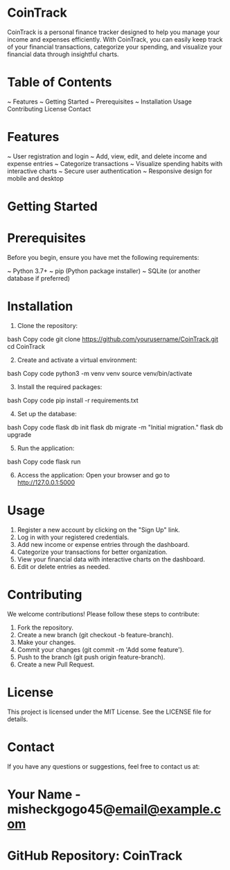 # CoinTrack

CoinTrack is a personal finance tracker designed to help you manage your income and expenses efficiently. With CoinTrack, you can easily keep track of your financial transactions, categorize your spending, and visualize your financial data through insightful charts.

# Table of Contents
~ Features
~ Getting Started
  ~ Prerequisites
  ~ Installation
Usage
Contributing
License
Contact

# Features
~ User registration and login
~ Add, view, edit, and delete income and expense entries
~ Categorize transactions
~ Visualize spending habits with interactive charts
~ Secure user authentication
~ Responsive design for mobile and desktop

# Getting Started
# Prerequisites
Before you begin, ensure you have met the following requirements:

~ Python 3.7+
~ pip (Python package installer)
~ SQLite (or another database if preferred)

# Installation
1. Clone the repository:

bash
Copy code
git clone https://github.com/yourusername/CoinTrack.git
cd CoinTrack

2. Create and activate a virtual environment:

bash
Copy code
python3 -m venv venv
source venv/bin/activate

3. Install the required packages:

bash
Copy code
pip install -r requirements.txt

4. Set up the database:

bash
Copy code
flask db init
flask db migrate -m "Initial migration."
flask db upgrade

5. Run the application:

bash
Copy code
flask run

6. Access the application:
Open your browser and go to http://127.0.0.1:5000

# Usage
 1. Register a new account by clicking on the "Sign Up" link.
 2. Log in with your registered credentials.
 3. Add new income or expense entries through the dashboard.
 4. Categorize your transactions for better organization.
 5. View your financial data with interactive charts on the dashboard.
 6. Edit or delete entries as needed.

# Contributing
We welcome contributions! Please follow these steps to contribute:

1. Fork the repository.
2. Create a new branch (git checkout -b feature-branch).
3. Make your changes.
4. Commit your changes (git commit -m 'Add some feature').
5. Push to the branch (git push origin feature-branch).
6. Create a new Pull Request.

# License
This project is licensed under the MIT License. See the LICENSE file for details.

# Contact
If you have any questions or suggestions, feel free to contact us at:

# Your Name - misheckgogo45@email@example.com
# GitHub Repository: CoinTrack
